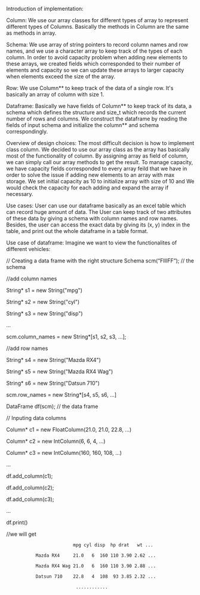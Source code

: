 Introduction of implementation:

Column: We use our array classes for different types of array to represent different types of Columns. Basically the methods in Column 
are the same as methods in array. 

Schema: We use array of string pointers to record column names and row names, and we use a character array to keep track of the types
of each column. In order to avoid capacity problem when adding new elements to these arrays, we created fields which corresponded to 
their number of elements and capacity so we can update these arrays to larger capacity when elements exceed the size of the array.   

Row: We use Column** to keep track of the data of a single row. It's basically an array of column with size 1. 

Dataframe: Basically we have fields of Column** to keep track of its data, a schema which defines the structure and size_t which records
the current number of rows and columns. We construct the dataframe by reading the fields of input schema and initialize the column** and 
schema correspondingly.

Overview of design choices:
The most difficult decision is how to implement class column. We decided to use our array class as the array has basically most of 
the functionality of column. By assigning array as field of column, we can simply call our array methods to get the result. To manage
capacity, we have capacity fields corresponded to every array feild that we have in order to solve the issue if adding new elements to 
an array with max storage. We set initial capacity as 10 to initialize array with size of 10 and We would check the capacity for each adding and expand the array if necessary. 

Use cases:
User can use our dataframe basically as an excel table which can record huge amount of data. The User can keep track of two attributes of
these data by giving a schema with column names and row names. Besides, the user can access the exact data by giving its (x, y) index in 
the table, and print out the whole dataframe in a table format. 

Use case of dataframe:
Imagine we want to view the functionalites of different vehicles:

// Creating a data frame with the right structure 
Schema scm(“FIIIFF”);       // the schema

//add column names

String* s1 = new String("mpg")

String* s2 = new String("cyl")

String* s3 = new String("disp")

...

scm.column_names = new String*[s1, s2, s3, ...];

//add row names 

String* s4 = new String("Mazda RX4")

String* s5 = new String("Mazda RX4 Wag")

String* s6 = new String("Datsun 710")

scm.row_names = new String*[s4, s5, s6, ...]

DataFrame df(scm);         // the data frame  


// Inputing data columns 

Column* c1 = new FloatColumn(21.0, 21.0, 22.8, ...)

Column* c2 = new IntColumn(6, 6, 4, ...)

Column* c3 = new IntColumn(160, 160, 108, ...)

...

df.add_column(c1);

df.add_column(c2);

df.add_column(c3);

...

df.print()

//we will get
                              
                              
                             mpg cyl disp  hp drat   wt ...

               Mazda RX4     21.0   6  160 110 3.90 2.62 ...

               Mazda RX4 Wag 21.0   6  160 110 3.90 2.88 ...

               Datsun 710    22.8   4  108  93 3.85 2.32 ...

                              ............
